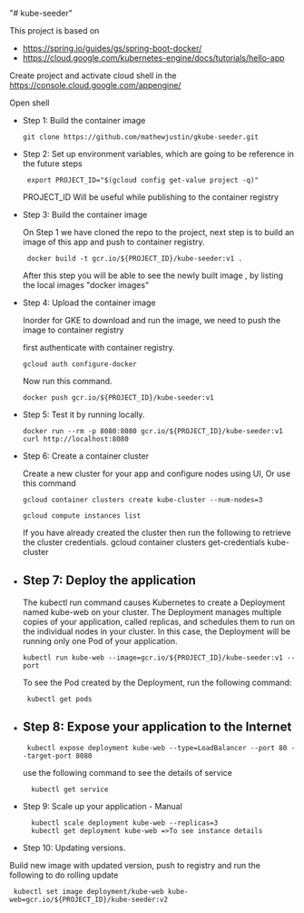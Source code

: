 "# kube-seeder" 


This project is based on 
* https://spring.io/guides/gs/spring-boot-docker/ 
* https://cloud.google.com/kubernetes-engine/docs/tutorials/hello-app

Create project and activate cloud shell in the https://console.cloud.google.com/appengine/

Open shell 

* Step 1: Build the container image
   
      git clone https://github.com/mathewjustin/gkube-seeder.git
   
* Step 2: Set up environment variables, which are going to be reference in the future steps

       export PROJECT_ID="$(gcloud config get-value project -q)"
   
   PROJECT_ID Will be useful while publishing to the container registry 

* Step 3: Build the container image
   
   On Step 1 we have cloned the repo to the project, next step is to build an image of this app
   and push to container registry. 
   
       docker build -t gcr.io/${PROJECT_ID}/kube-seeder:v1 .
    
   After this step you will be able to see the newly built image , by listing the local images "docker images" 
   
* Step 4: Upload the container image
 
   Inorder for GKE to download and run the image, we need to push the image to container registry
  
   first authenticate with container registry.
   
      gcloud auth configure-docker

   Now run this command.
   
      docker push gcr.io/${PROJECT_ID}/kube-seeder:v1
   
* Step 5: Test it by running locally.

      docker run --rm -p 8080:8080 gcr.io/${PROJECT_ID}/kube-seeder:v1
      curl http://localhost:8080

* Step 6: Create a container cluster
  
  Create a new cluster for your app and configure nodes using UI, Or use this command
  
      gcloud container clusters create kube-cluster --num-nodes=3
    
      gcloud compute instances list

  If you have already created the cluster then run the following to retrieve the 
  cluster credentials.
      gcloud container clusters get-credentials kube-cluster

* Step 7: Deploy the application
  --------------------------------------------------------------------------
  The kubectl run command causes Kubernetes to create a Deployment named kube-web on your cluster.
  The Deployment manages multiple copies of your application, called replicas, 
  and schedules them to run on the individual nodes in your cluster.
  In this case, the Deployment will be running only one Pod of your application.  
  
      kubectl run kube-web --image=gcr.io/${PROJECT_ID}/kube-seeder:v1 --port 

     To see the Pod created by the Deployment, run the following command:

       kubectl get pods

* Step 8: Expose your application to the Internet
  ---------------------------------------------

       kubectl expose deployment kube-web --type=LoadBalancer --port 80 --target-port 8080
    
    use the following command to see the details of service
    
        kubectl get service
    
    
* Step 9: Scale up your application - Manual
    
        kubectl scale deployment kube-web --replicas=3
        kubectl get deployment kube-web =>To see instance details
        
* Step 10: Updating versions.

 Build  new image with updated version, push to registry and run the following
 to do rolling update
 
     kubectl set image deployment/kube-web kube-web=gcr.io/${PROJECT_ID}/kube-seeder:v2



   




